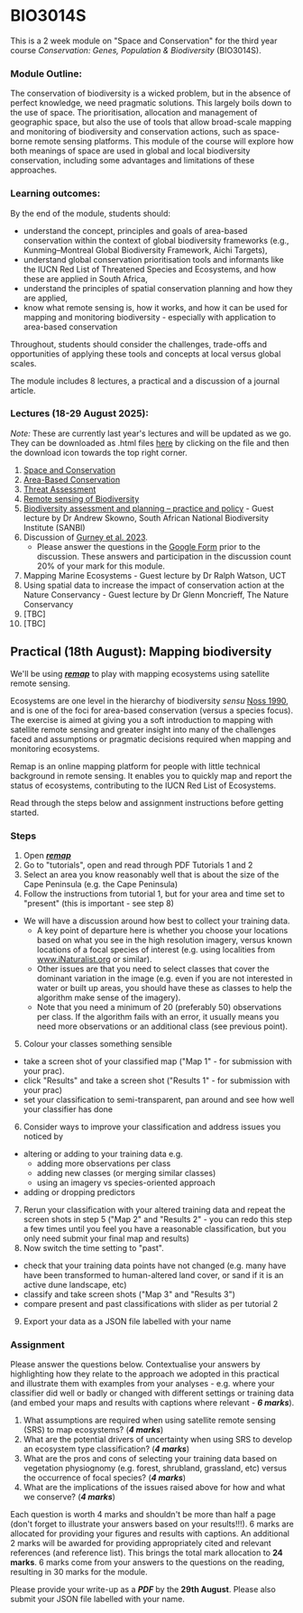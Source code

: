 # BIO3014S

This is a 2 week module on "Space and Conservation" for the third year course _Conservation: Genes, Population & Biodiversity_ (BIO3014S).

### Module Outline:
The conservation of biodiversity is a wicked problem, but in the absence of perfect knowledge, we need pragmatic solutions. This largely boils down to the use of space. The prioritisation, allocation and management of geographic space, but also the use of tools that allow broad-scale mapping and monitoring of biodiversity and conservation actions, such as space-borne remote sensing platforms. This module of the course will explore how both meanings of space are used in global and local biodiversity conservation, including some advantages and limitations of these approaches.

### Learning outcomes:

By the end of the module, students should:

-  understand the concept, principles and goals of area-based conservation within the context of global biodiversity frameworks (e.g., Kunming–Montreal Global Biodiversity Framework, Aichi Targets),
- understand global conservation prioritisation tools and informants like the IUCN Red List of Threatened Species and Ecosystems, and how these are applied in South Africa,
- understand the principles of spatial conservation planning and how they are applied,
- know what remote sensing is, how it works, and how it can be used for mapping and monitoring biodiversity - especially with application to area-based conservation

Throughout, students should consider the challenges, trade-offs and opportunities of applying these tools and concepts at local versus global scales.

The module includes 8 lectures, a practical and a discussion of a journal article.

### Lectures (18-29 August 2025):

_Note:_ These are currently last year's lectures and will be updated as we go. They can be downloaded as .html files [here](https://github.com/PlantEcologi/BIO3014S/) by clicking on the file and then the download icon towards the top right corner.

1. [Space and Conservation](1_SpaceConservation1)
2. [Area-Based Conservation](2_AreaBasedConservation)
3. [Threat Assessment](3_ThreatAssessments)
4. [Remote sensing of Biodiversity](4_RemoteSensingBio)
5. [Biodiversity assessment and planning – practice and policy](Skowno_NationaBiodiversityAssessment_UCT_20250822.pdf) - Guest lecture by Dr Andrew Skowno, South African National Biodiversity Institute (SANBI)
6. Discussion of [Gurney et al. 2023](https://doi.org/10.1016/j.oneear.2023.01.012). 
    - Please answer the questions in the [Google Form](https://forms.gle/PtAA4HzWHoLKG1R37) prior to the discussion. These answers and participation in the discussion count 20% of your mark for this module.
7. Mapping Marine Ecosystems - Guest lecture by Dr Ralph Watson, UCT
8. Using spatial data to increase the impact of conservation action at the Nature Conservancy - Guest lecture by Dr Glenn Moncrieff, The Nature Conservancy
9. [TBC]
10. [TBC]

## Practical (18th August): Mapping biodiversity

We'll be using [***remap***](https://remap-app.org/) to play with mapping ecosystems using satellite remote sensing.

Ecosystems are one level in the hierarchy of biodiversity _sensu_ [Noss 1990](https://doi.org/10.1111/j.1523-1739.1990.tb00309.x), and is one of the foci for area-based conservation (versus a species focus). The exercise is aimed at giving you a soft introduction to mapping with satellite remote sensing and greater insight into many of the challenges faced and assumptions or pragmatic decisions required when mapping and monitoring ecosystems.

Remap is an online mapping platform for people with little technical background in remote sensing. It enables you to quickly map and report the status of ecosystems, contributing to the IUCN Red List of Ecosystems.

Read through the steps below and assignment instructions before getting started.

### Steps

1. Open [***remap***](https://remap-app.org/)
2. Go to "tutorials", open and read through PDF Tutorials 1 and 2
3. Select an area you know reasonably well that is about the size of the Cape Peninsula (e.g. the Cape Peninsula)
4. Follow the instructions from tutorial 1, but for your area and time set to "present" (this is important - see step 8)
  - We will have a discussion around how best to collect your training data. 
      - A key point of departure here is whether you choose your locations based on what you see in the high resolution imagery, versus known locations of a focal species of interest (e.g. using localities from www.iNaturalist.org or similar).
      - Other issues are that you need to select classes that cover the dominant variation in the image (e.g. even if you are not interested in water or built up areas, you should have these as classes to help the algorithm make sense of the imagery).
      - Note that you need a minimum of 20 (preferably 50) observations per class. If the algorithm fails with an error, it usually means you need more observations or an additional class (see previous point).
5. Colour your classes something sensible 
 - take a screen shot of your classified map ("Map 1" - for submission with your prac).
 - click "Results" and take a screen shot ("Results 1" - for submission with your prac)
 - set your classification to semi-transparent, pan around and see how well your classifier has done
6. Consider ways to improve your classification and address issues you noticed by 
  - altering or adding to your training data e.g. 
      - adding more observations per class
      - adding new classes (or merging similar classes)
      - using an imagery vs species-oriented approach
  - adding or dropping predictors
7. Rerun your classification with your altered training data and repeat the screen shots in step 5 ("Map 2" and "Results 2" - you can redo this step a few times until you feel you have a reasonable classification, but you only need submit your final map and results)
8. Now switch the time setting to "past". 
  - check that your training data points have not changed (e.g. many have have been transformed to human-altered land cover, or sand if it is an active dune landscape, etc) 
  - classify and take screen shots ("Map 3" and "Results 3")
  - compare present and past classifications with slider as per tutorial 2
9. Export your data as a JSON file labelled with your name



### Assignment

Please answer the questions below. Contextualise your answers by highlighting how they relate to the approach we adopted in this practical and illustrate them with examples from your analyses - e.g. where your classifier did well or badly or changed with different settings or training data (and embed your maps and results with captions where relevant - _**6 marks**_). 

1. What assumptions are required when using satellite remote sensing (SRS) to map ecosystems? (_**4 marks**_)
2. What are the potential drivers of uncertainty when using SRS to develop an ecosystem type classification? (_**4 marks**_)
3. What are the pros and cons of selecting your training data based on vegetation physiognomy (e.g. forest, shrubland, grassland, etc) versus the occurrence of focal species?  (_**4 marks**_)
4. What are the implications of the issues raised above for how and what we conserve?  (_**4 marks**_)

Each question is worth 4 marks and shouldn't be more than half a page (don't forget to illustrate your answers based on your results!!!). 6 marks are allocated for providing your figures and results with captions. An additional 2 marks will be awarded for providing appropriately cited and relevant references (and reference list). This brings the total mark allocation to **24 marks**. 6 marks come from your answers to the questions on the reading, resulting in 30 marks for the module.

Please provide your write-up as a ***PDF*** by the **29th August**. Please also submit your JSON file labelled with your name.
